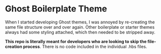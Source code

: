 # Ghost Boilerplate Theme

When I started developing Ghost themes, I was annoyed by re-creating the same file structure over and over again. Other boilerplate or starter themes always had some styling attached, which then needed to be stripped away.

**This repo is literally meant for developers who are looking to skip the file-creation process**. There is no code included in the individual .hbs files.
